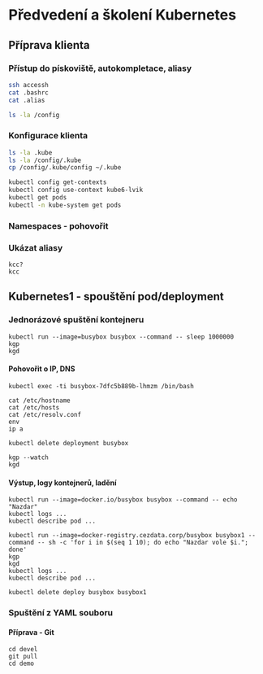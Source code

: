 # Předvedení a školení Kubernetes

## Příprava klienta

### Přístup do pískoviště, autokompletace, aliasy

```bash
ssh accessh
cat .bashrc
cat .alias

ls -la /config

```

### Konfigurace klienta

```bash
ls -la .kube
ls -la /config/.kube
cp /config/.kube/config ~/.kube

kubectl config get-contexts
kubectl config use-context kube6-lvik
kubectl get pods
kubectl -n kube-system get pods
```

### Namespaces - pohovořit

### Ukázat aliasy
```
kcc?
kcc
```

## Kubernetes1 - spouštění pod/deployment

### Jednorázové spuštění kontejneru
```
kubectl run --image=busybox busybox --command -- sleep 1000000
kgp
kgd
```

#### Pohovořit o IP, DNS

```
kubectl exec -ti busybox-7dfc5b889b-lhmzm /bin/bash

cat /etc/hostname
cat /etc/hosts
cat /etc/resolv.conf
env
ip a

kubectl delete deployment busybox

kgp --watch
kgd
```

#### Výstup, logy kontejnerů, ladění
```
kubectl run --image=docker.io/busybox busybox --command -- echo "Nazdar"
kubectl logs ...
kubectl describe pod ...

kubectl run --image=docker-registry.cezdata.corp/busybox busybox1 --command -- sh -c 'for i in $(seq 1 10); do echo "Nazdar vole $i."; done'
kgp
kgd
kubectl logs ...
kubectl describe pod ...

kubectl delete deploy busybox busybox1
```
### Spuštění z YAML souboru

#### Příprava - Git
```
cd devel
git pull
cd demo
```
